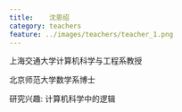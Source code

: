 ```yaml
---
title:    沈恩绍
category: teachers
feature: ../images/teachers/teacher_1.png
---
```


上海交通大学计算机科学与工程系教授

北京师范大学数学系博士

研究兴趣: 计算机科学中的逻辑